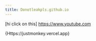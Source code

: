 ```yaml
---
title: Donotleakpls.github.io
--- 
```


 [hi click on this] https://www.youtube.com


 {Https://justmonkey.vercel.app}





